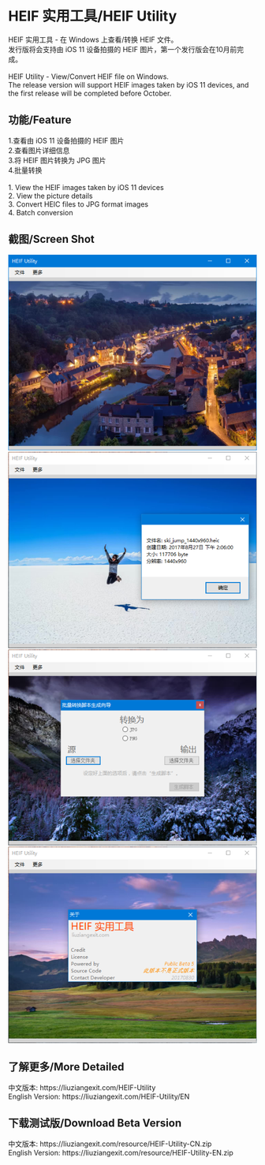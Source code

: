 ﻿# HEIF 实用工具/HEIF Utility
HEIF 实用工具 - 在 Windows 上查看/转换 HEIF 文件。<br>
发行版将会支持由 iOS 11 设备拍摄的 HEIF 图片，第一个发行版会在10月前完成。<br>
<br>
HEIF Utility - View/Convert HEIF file on Windows.<br>
The release version will support HEIF images taken by iOS 11 devices, and the first release will be completed before October.<br>
<h2>功能/Feature</h2>
1.查看由 iOS 11 设备拍摄的 HEIF 图片<br>
2.查看图片详细信息<br>
3.将 HEIF 图片转换为 JPG 图片<br>
4.批量转换<br>
<br>
1. View the HEIF images taken by iOS 11 devices<br>
2. View the picture details<br>
3. Convert HEIC files to JPG format images<br>
4. Batch conversion
<br>
<h2>截图/Screen Shot</h2>
<img src="/img/HEIFUScreenShot1.PNG"><br>
<img src="/img/HEIFUScreenShot2.PNG"><br>
<img src="/img/HEIFUScreenShot3.PNG"><br>
<img src="/img/HEIFUScreenShot4.PNG">
<br>
<h2>了解更多/More Detailed</h2>
中文版本: https://liuziangexit.com/HEIF-Utility<br>
English Version: https://liuziangexit.com/HEIF-Utility/EN
<h2>下载测试版/Download Beta Version</h2>
中文版本: https://liuziangexit.com/resource/HEIF-Utility-CN.zip<br>
English Version: https://liuziangexit.com/resource/HEIF-Utility-EN.zip
